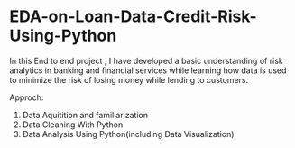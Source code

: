  # EDA-on-Loan-Data-Credit-Risk-Using-Python
 
 In this End to end project , I have developed a basic understanding of risk analytics in banking and financial services 
 while learning how data is used to minimize the risk of losing money while lending to customers.

 Approch:
 1. Data Aquitition and familiarization
 2. Data Cleaning With Python
 3. Data Analysis Using Python(including Data Visualization)
